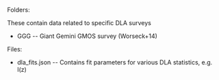 Folders:

 These contain data related to specific DLA surveys
 
* GGG -- Giant Gemini GMOS survey (Worseck+14)


Files:

* dla_fits.json -- Contains fit parameters for various DLA statistics, e.g. l(z)